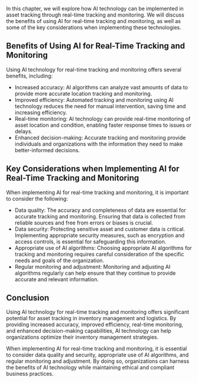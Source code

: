 
In this chapter, we will explore how AI technology can be implemented in asset tracking through real-time tracking and monitoring. We will discuss the benefits of using AI for real-time tracking and monitoring, as well as some of the key considerations when implementing these technologies.

Benefits of Using AI for Real-Time Tracking and Monitoring
----------------------------------------------------------

Using AI technology for real-time tracking and monitoring offers several benefits, including:

* Increased accuracy: AI algorithms can analyze vast amounts of data to provide more accurate location tracking and monitoring.
* Improved efficiency: Automated tracking and monitoring using AI technology reduces the need for manual intervention, saving time and increasing efficiency.
* Real-time monitoring: AI technology can provide real-time monitoring of asset location and condition, enabling faster response times to issues or delays.
* Enhanced decision-making: Accurate tracking and monitoring provide individuals and organizations with the information they need to make better-informed decisions.

Key Considerations when Implementing AI for Real-Time Tracking and Monitoring
-----------------------------------------------------------------------------

When implementing AI for real-time tracking and monitoring, it is important to consider the following:

* Data quality: The accuracy and completeness of data are essential for accurate tracking and monitoring. Ensuring that data is collected from reliable sources and free from errors or biases is crucial.
* Data security: Protecting sensitive asset and customer data is critical. Implementing appropriate security measures, such as encryption and access controls, is essential for safeguarding this information.
* Appropriate use of AI algorithms: Choosing appropriate AI algorithms for tracking and monitoring requires careful consideration of the specific needs and goals of the organization.
* Regular monitoring and adjustment: Monitoring and adjusting AI algorithms regularly can help ensure that they continue to provide accurate and relevant information.

Conclusion
----------

Using AI technology for real-time tracking and monitoring offers significant potential for asset tracking in inventory management and logistics. By providing increased accuracy, improved efficiency, real-time monitoring, and enhanced decision-making capabilities, AI technology can help organizations optimize their inventory management strategies.

When implementing AI for real-time tracking and monitoring, it is essential to consider data quality and security, appropriate use of AI algorithms, and regular monitoring and adjustment. By doing so, organizations can harness the benefits of AI technology while maintaining ethical and compliant business practices.

